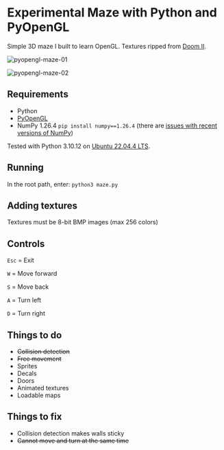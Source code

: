 # Experimental Maze with Python and PyOpenGL

Simple 3D maze I built to learn OpenGL. Textures ripped from [Doom II](https://en.wikipedia.org/wiki/Doom_II).

![pyopengl-maze-01](https://user-images.githubusercontent.com/87952/198073750-1d8ee9f1-6a70-48c9-a0e7-2d030c904f9e.png)

![pyopengl-maze-02](https://user-images.githubusercontent.com/87952/198073809-8c461e0b-01a3-486e-8404-7a754af02735.png)

## Requirements

* Python
* [PyOpenGL](http://pyopengl.sourceforge.net/)
* NumPy 1.26.4 `pip install numpy==1.26.4` (there are [issues with recent versions of NumPy](https://stackoverflow.com/questions/40845304/runtimewarning-numpy-dtype-size-changed-may-indicate-binary-incompatibility))

Tested with Python 3.10.12 on [Ubuntu 22.04.4 LTS](https://ubuntu.com/).

## Running

In the root path, enter: `python3 maze.py`

## Adding textures

Textures must be 8-bit BMP images (max 256 colors)

## Controls

`Esc` = Exit

`W` = Move forward

`S` = Move back

`A` = Turn left

`D` = Turn right

## Things to do

* ~~Collision detection~~
* ~~Free movement~~
* Sprites
* Decals
* Doors
* Animated textures
* Loadable maps

## Things to fix

* Collision detection makes walls sticky
* ~~Cannot move and turn at the same time~~
